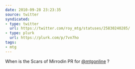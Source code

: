 ```yaml
---
date: 2010-09-28 23:23:35
source: twitter
syndicated:
- type: twitter
  url: https://twitter.com/roy_mtg/statuses/25830240285/
- type: plurk
  url: https://plurk.com/p/7vn7ho
tags:
- mtg
---
```


When is the Scars of Mirrodin PR for [@mtgonline](https://twitter.com/mtgonline/) ?